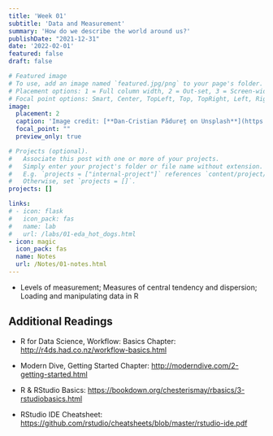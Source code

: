 ```yaml
---
title: 'Week 01'
subtitle: 'Data and Measurement'
summary: 'How do we describe the world around us?'
publishDate: "2021-12-31"
date: '2022-02-01'
featured: false
draft: false

# Featured image
# To use, add an image named `featured.jpg/png` to your page's folder.
# Placement options: 1 = Full column width, 2 = Out-set, 3 = Screen-width
# Focal point options: Smart, Center, TopLeft, Top, TopRight, Left, Right, BottomLeft, Bottom, BottomRight
image:
  placement: 2
  caption: 'Image credit: [**Dan-Cristian Pădureț on Unsplash**](https://unsplash.com/photos/ib5iJHRD5PY)'
  focal_point: ""
  preview_only: true

# Projects (optional).
#   Associate this post with one or more of your projects.
#   Simply enter your project's folder or file name without extension.
#   E.g. `projects = ["internal-project"]` references `content/project/deep-learning/index.md`.
#   Otherwise, set `projects = []`.
projects: []

links:
# - icon: flask
#   icon_pack: fas
#   name: lab
#   url: /labs/01-eda_hot_dogs.html
- icon: magic
  icon_pack: fas
  name: Notes
  url: /Notes/01-notes.html
---
```


- Levels of measurement; Measures of central tendency and dispersion; Loading and manipulating data in R


## Additional Readings


- R for Data Science, Workflow: Basics Chapter: http://r4ds.had.co.nz/workflow-basics.html

- Modern Dive, Getting Started Chapter: http://moderndive.com/2-getting-started.html

- R & RStudio Basics: https://bookdown.org/chesterismay/rbasics/3-rstudiobasics.html

- RStudio IDE Cheatsheet: https://github.com/rstudio/cheatsheets/blob/master/rstudio-ide.pdf
